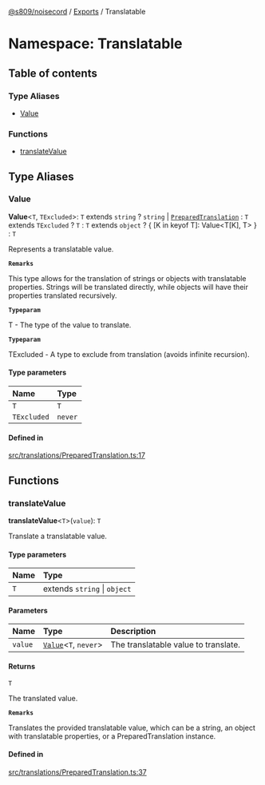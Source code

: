 [@s809/noisecord](../README.md) / [Exports](../modules.md) / Translatable

# Namespace: Translatable

## Table of contents

### Type Aliases

- [Value](Translatable.md#value)

### Functions

- [translateValue](Translatable.md#translatevalue)

## Type Aliases

### Value

 **Value**<`T`, `TExcluded`\>: `T` extends `string` ? `string` \| [`PreparedTranslation`](../classes/PreparedTranslation.md) : `T` extends `TExcluded` ? `T` : `T` extends `object` ? { [K in keyof T]: Value<T[K], T\> } : `T`

Represents a translatable value.

**`Remarks`**

This type allows for the translation of strings or objects with translatable properties.
Strings will be translated directly, while objects will have their properties translated recursively.

**`Typeparam`**

T - The type of the value to translate.

**`Typeparam`**

TExcluded - A type to exclude from translation (avoids infinite recursion).

#### Type parameters

| Name | Type |
| :------ | :------ |
| `T` | `T` |
| `TExcluded` | `never` |

#### Defined in

[src/translations/PreparedTranslation.ts:17](https://github.com/s809/noisecord/blob/master/src/translations/PreparedTranslation.ts#L17)

## Functions

### translateValue

**translateValue**<`T`\>(`value`): `T`

Translate a translatable value.

#### Type parameters

| Name | Type |
| :------ | :------ |
| `T` | extends `string` \| `object` |

#### Parameters

| Name | Type | Description |
| :------ | :------ | :------ |
| `value` | [`Value`](Translatable.md#value)<`T`, `never`\> | The translatable value to translate. |

#### Returns

`T`

The translated value.

**`Remarks`**

Translates the provided translatable value, which can be a string, an object with translatable properties,
or a PreparedTranslation instance.

#### Defined in

[src/translations/PreparedTranslation.ts:37](https://github.com/s809/noisecord/blob/master/src/translations/PreparedTranslation.ts#L37)
